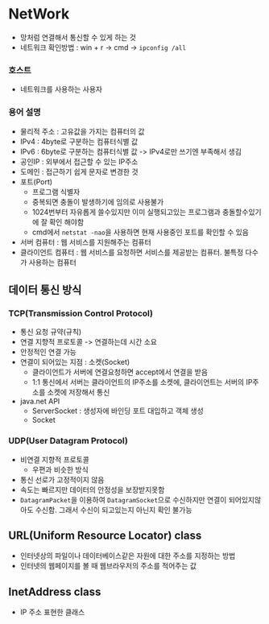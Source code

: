 # NetWork
- 망처럼 연결해서 통신할 수 있게 하는 것
- 네트워크 확인방법
    : win + r -> cmd -> `ipconfig /all`
### 호스트
- 네트워크를 사용하는 사용자

### 용어 설명
- 물리적 주소 : 고유값을 가지는 컴퓨터의 값
- IPv4 : 4byte로 구분하는 컴퓨터식별 값
- IPv6 : 6byte로 구분하는 컴퓨터식별 값 -> IPv4로만 쓰기엔 부족해서 생김
- 공인IP : 외부에서 접근할 수 있는 IP주소
- 도메인 : 접근하기 쉽게 문자로 변경한 것
- 포트(Port)
    - 프로그램 식별자
    - 중복되면 충돌이 발생하기에 임의로 사용불가
    - 1024번부터 자유롭게 쓸수있지만 이미 실행되고있는 프로그램과 충돌할수있기에 잘 확인 해야함
    - cmd에서 `netstat -nao`을 사용하면 현재 사용중인 포트를 확인할 수 있음
- 서버 컴퓨터 : 웹 서비스를 지원해주는 컴퓨터
- 클라이언트 컴퓨터 : 웹 서비스를 요청하면 서비스를 제공받는 컴퓨터. 불특정 다수가 사용하는 컴퓨터

## 데이터 통신 방식

### TCP(Transmission Control Protocol)
- 통신 요청 규약(규칙)
- 연결 지향적 프로토콜 -> 연결하는데 시간 소요
- 안정적인 연결 가능
- 연결이 되어있는 지점 : 소켓(Socket)
    - 클라이언트가 서버에 연결요청하면 accept에서 연결을 받음
    - 1:1 통신에서 서버는 클라이언트의 IP주소를 소켓에, 클라이언트는 서버의 IP주소를 소켓에 저장해서 통신
- java.net API
    - ServerSocket : 생성자에 바인딩 포트 대입하고 객체 생성
    - Socket

### UDP(User Datagram Protocol)
- 비연결 지향적 프로토콜
    - 우편과 비슷한 방식
- 통신 선로가 고정적이지 않음
- 속도는 빠르지만 데이터의 안정성을 보장받지못함
- `DatagramPacket`을 이용하여 `DatagramSocket`으로 수신하지만 연결이 되어있지않아도 수신함. 그래서 수신이 되고있는지 아닌지 확인 불가능

## URL(Uniform Resource Locator) class
- 인터넷상의 파일이나 데이터베이스같은 자원에 대한 주소를 지정하는 방법
- 인터넷의 웹페이지를 볼 때 웹브라우저의 주소를 적어주는 값

## InetAddress class
- IP 주소 표현한 클래스